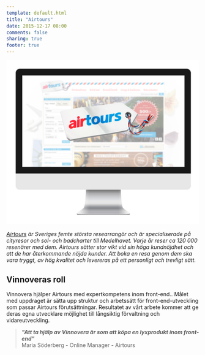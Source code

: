 ```yaml
---
template: default.html
title: "Airtours"
date: 2015-12-17 08:00
comments: false
sharing: true
footer: true
---
```


![Skärmdump](/images/content/projects/airtours/imac.png)

*[Airtours][0] är Sveriges femte största researrangör och är specialiserade på cityresor och sol- och badcharter till Medelhavet. Varje år reser ca 120 000 resenärer med dem.
Airtours sätter stor vikt vid sin höga kundnöjdhet och att de har återkommande nöjda kunder. Att boka en resa genom dem ska vara tryggt, av hög kvalitet och levereras på ett personligt och trevligt sätt.* 

## Vinnoveras roll
Vinnovera hjälper Airtours med expertkompetens inom front-end.. Målet med uppdraget är sätta upp struktur och arbetssätt för front-end-utveckling som passar Airtours förutsättningar. Resultatet av vårt arbete kommer att ge deras egna utvecklare möjlighet till långsiktig förvaltning och vidareutveckling.

> ***"Att ta hjälp av Vinnovera är som att köpa en lyxprodukt inom front-end"***<br/>
> Maria Söderberg - Online Manager - Airtours

[0]: http://www.airtours.se/